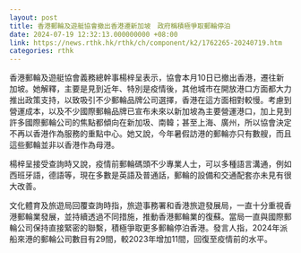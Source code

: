 ```yaml
---
layout: post
title: 香港郵輪及遊艇協會撤出香港遷新加坡　政府稱積極爭取郵輪停泊
date: 2024-07-19 12:32:13.000000000 +08:00
link: https://news.rthk.hk/rthk/ch/component/k2/1762265-20240719.htm
categories: rthk
---
```


香港郵輪及遊艇協會義務總幹事楊梓呈表示，協會本月10日已撤出香港，遷往新加坡。她解釋，主要是見到近年、特別是疫情後，其他城市在開放港口方面都大力推出政策支持，以致吸引不少郵輪品牌公司選擇，香港在這方面相對較慢。考慮到營運成本，以及不少國際郵輪品牌已宣布未來以新加坡為主要營運港口，加上見到許多國際郵輪公司的焦點都傾向在新加圾、南韓；甚至上海、廣州，所以協會決定不再以香港作為服務的重點中心。她又說，今年暑假訪港的郵輪亦只有數艘，而且這些郵輪並非以香港作為母港。

楊梓呈接受查詢時又說，疫情前郵輪碼頭不少專業人士，可以多種語言溝通，例如西班牙語，德語等，現在多數是英語及普通話，郵輪的設備和交通配套亦未見有很大改善。

文化體育及旅遊局回覆查詢時指，旅遊事務署和香港旅遊發展局，一直十分重視香港郵輪業發展，並持續透過不同措施，推動香港郵輪業的復蘇。當局一直與國際郵輪公司保持直接緊密的聯繫，積極爭取更多郵輪停泊香港。發言人指，2024年派船來港的郵輪公司數目有29間，較2023年增加11間，回復至疫情前的水平。
